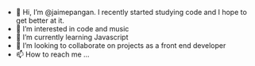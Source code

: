 - 👋 Hi, I’m @jaimepangan. I recently started studying code and I hope to get better at it.
- 👀 I’m interested in code and music
- 🌱 I’m currently learning Javascript
- 💞️ I’m looking to collaborate on projects as a front end developer
- 📫 How to reach me ...

<!---
jaimepangan/jaimepangan is a ✨ special ✨ repository because its `README.md` (this file) appears on your GitHub profile.
You can click the Preview link to take a look at your changes.
--->

